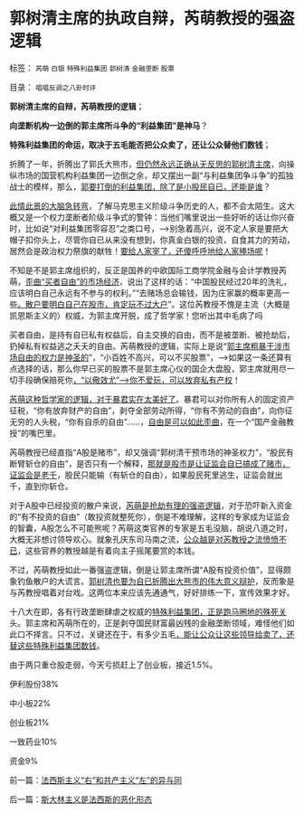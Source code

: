 # 郭树清主席的执政自辩，芮萌教授的强盗逻辑

标签： `芮萌` `白银` `特殊利益集团` `郭树清` `金融垄断` `股票` 

目录： `唱唱反调之八卦时评`

**郭树清主席的自辩，芮萌教授的逻辑**；

**向垄断机构一边倒的郭主席所斗争的“利益集团”是神马**？

**特殊利益集团的命运，取决于五毛能否把公众卖了，还让公众替他们数钱**；

折腾了一年，折腾出了郭氏大熊市，[但仍然永远正确从无反思的郭树清主席](../../../2012/8/29/郭政委的那条新政“政治不正确”？.md)，向操纵市场的国营机构利益集团一边倒之余，却又摆出一副“与利益集团争斗争”的孤独战士的模样，那么，[郭要打倒的利益集团，除了是小股民自已，还能是谁](../../../2012/7/3/“散户阶级”和“机构阶级”的阶级斗争.md)？

[此情此景的大脑急转弯](../../../2011/10/30/“国家垄断资本主义”的大脑急转弯.md)，了解马克思主义阶级斗争历史的人，都不会太陌生。这大概又是一个权力垄断者阶级斗争式的警钟：当他们嘴里说出一些好听的话让你兴奋时，比如说“对利益集团零容忍”之类口号，——>别急着高兴，说不定人家是要把大帽子扣你头上，尽管你自已从来没有想到，你真金白银的投资，自食其力的劳动，居然会是政治权力祭旗的献牲！[要给人家宰了，还傻呼呼地给人家捧场呢](../../../2012/5/30/“改革”装湟里，可能预售你的首级！.md)！

不知是不是郭主席组织的，反正是国养的中欧国际工商学院金融与会计学教授芮萌，[歪曲“买者自由”的市场经济](../../../2012/9/12/与人权分离的自由叫法西斯主义.md)，说出了这样的话：“中国股民经过20年的洗礼，应该明白自己永远有不参与的权利。”“去赌场总会输钱，因为庄家赢的概率更高一些[。散户要明白自己在股市，肯定玩不过大户](../../../2012/10/16/监管市场的借口，庄家坐庄“有害”的神话.md)”。这位芮教授不愧是主流（大概是凯恩斯主义的）权威，为郭主席开脱，成了哲学家！您听出其中毛病了吗

买者自由，是持有自已私有权益后，自主交换的自由，而不是被垄断、被抢劫后，扔掉私有权益逃之夭夭的自由。芮萌教授的逻辑，实际上是说“[郭主席粗暴干涉市场自由的权力是神圣的](../../../2012/1/5/股市锚定实体经济，股市的炒作有益无害.md)”，“小百姓不高兴，可以不买股票”，——>如果这一条还算有点选择的话，那么你早已买的股票不是郭主席心仪的国企大盘股，郭主席就用尽一切手段确保赔死你[，“以儆效尤”——>你不爱玩，可以放弃私有产权](../../../2011/7/1/A股合理的市盈率应是无限高.md)！

[芮萌这种哲学家的逻辑，对于暴君实在太美好了](../../../2012/10/24/公有制民主中的反腐败，革命和改朝换代；.md)。暴君可以对你所有人的固定资产征税，“你有放弃财产的自由”，剥夺全部劳动所得，“你有不劳动的自由”，向你征无穷的人头税，“你有自杀的自由”……，[自由是可以如此歪曲](../../../2012/6/19/不革“偷换概念”的命，任何革命都将毫无意义.md)，在一个“国产金融教授”的嘴巴里。

芮萌教授已经直指“A股是赌市”，却又强调“郭树清干预市场的神圣权力”，“股民有断臂斩仓的自由”，是否只有一个解释，[那就是股市是让证监会自已搞成了赌市，证监会是老千](../../../2012/10/17/A股的根本矛盾是长子继承权和市场经济的矛盾.md)，股民只能输（有斩仓的自由），如果股民死里逃生，证监会就出千，直到你斩仓。

对于A股中已经投资的散户来说，[芮萌是抢劫有理的强盗逻辑](../../../2012/4/24/强盗逻辑正在制造空前的金融危机和经济危机.md)，对于恐吓新入资金的“有不投资的自由”（敢投资就整死你），倒是不难理解，这样的专家成为证监会的智囊，A股怎么不可能熊呢？芮萌这类官养的专家是五毛没脑，胡说八道之时，大概无非想讨领导欢心。就象孔庆东司马南之流，[公众越是对芮教授之流愤愤不已](../../../2012/1/11/金融垄断贵族对股民的中世纪式的蔑视和马尔萨斯.md)，这些官养的教授越是有着向主子摇尾要赏的本钱。

不过，芮萌教授如此一番强盗逻辑，倒是让郭主席所谓“A股有投资价值”，显得颇象钓鱼散户的大谎言。[郭树清也要为自已折腾出大熊市的伟大意义辩护](../../../2012/10/15/基金在“现货＋期货”中的倾轧，证监会对大熊市负主要责任.md)，反而象是与芮教授唱着对台戏。这两位本来应该先通通气，好好排练一下，宣传效果才好。

十八大在即，各有行政垄断肆虐之权威的[特殊利益集团，正是跑马圈地的殊死关](../../../2012/6/7/国有垄断利益集团借改革为名“跑马圈地”.md)头。郭主席和芮萌所在的，正是剥夺国民财富最凶残的金融垄断领域，难怪他们如此口不择言。只不过，关键还在于，有多少五毛[，能让公众让这些领导给卖了，还替这些特殊利益集团数钱](../../../2012/10/15/改革能够成功的关键在于精兵简政.md)。

由于两只重仓股走弱，今天亏损赶上了创业板，接近1.5%。

伊利股份38%

中小板22%

创业板21%

一致药业10%

资金9%

前一篇：[法西斯主义“右”和共产主义“左”的异与同](../../../2012/10/25/法西斯主义“右”和共产主义“左”的异与同.md)

后一篇：[斯大林主义是法西斯的恶化形态](../../../2012/10/27/斯大林主义是法西斯的恶化形态.md)